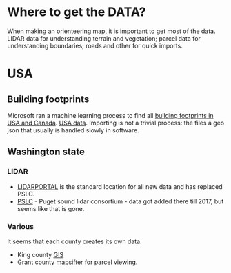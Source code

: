 # Where to get the DATA?

When making an orienteering map, it is important to get most of the data. LIDAR data for understanding terrain and vegetation; parcel data for understanding boundaries; roads and other for quick imports.

# USA 
## Building footprints
Microsoft ran a machine learning process to find all [building footprints in USA and Canada](https://www.microsoft.com/en-us/maps/building-footprints). [USA data](https://github.com/Microsoft/USBuildingFootprints).
Importing is not a trivial process: the files a geo json that usually is handled slowly in software.

## Washington state
### LIDAR

* [LIDARPORTAL](https://lidarportal.dnr.wa.gov/) is the standard location for all new data and has replaced PSLC.
* [PSLC](https://pugetsoundlidar.ess.washington.edu/lidardata/restricted/index.html) - Puget sound lidar consortium - data got added there till 2017, but seems like that is gone.

### Various

It seems that each county creates its own data.
* King county [GIS](https://gis-kingcounty.opendata.arcgis.com/)
* Grant county [mapsifter](https://grantwa-mapsifter.publicaccessnow.com/Disclaimer.aspx?ReturnUrl=%2fdefault.aspx) for parcel viewing.

